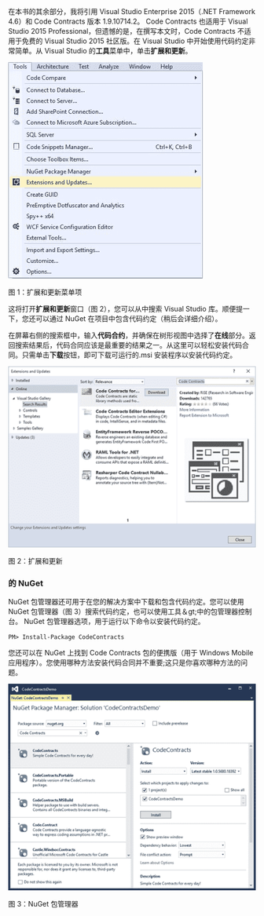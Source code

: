 在本书的其余部分，我将引用 Visual Studio Enterprise 2015（.NET Framework 4.6）和 Code Contracts 版本 1.9.10714.2。 Code Contracts 也适用于 Visual Studio 2015 Professional，但遗憾的是，在撰写本文时，Code Contracts 不适用于免费的 Visual Studio 2015 社区版。在 Visual Studio 中开始使用代码约定非常简单。从 Visual Studio 的**工具**菜单中，单击**扩展和更新**。

![](img/00003.jpeg)

图 1：扩展和更新菜单项

这将打开**扩展和更新**窗口（图 2），您可以从中搜索 Visual Studio 库。顺便提一下，您还可以通过 NuGet 在项目中包含代码约定（稍后会详细介绍）。

在屏幕右侧的搜索框中，输入**代码合约**，并确保在树形视图中选择了**在线**部分。返回搜索结果后，代码合同应该是最重要的结果之一。从这里可以轻松安装代码合同。只需单击**下载**按钮，即可下载可运行的.msi 安装程序以安装代码约定。

![](img/00004.jpeg)

图 2：扩展和更新

### 的 NuGet

NuGet 包管理器还可用于在您的解决方案中下载和包含代码约定。您可以使用 NuGet 包管理器（图 3）搜索代码约定，也可以使用工具＆gt;中的包管理器控制台。 NuGet 包管理器选项，用于运行以下命令以安装代码约定。

```
PM> Install-Package CodeContracts

```

您还可以在 NuGet 上找到 Code Contracts 包的便携版（用于 Windows Mobile 应用程序）。您使用哪种方法安装代码合同并不重要;这只是你喜欢哪种方法的问题。

![](img/00005.jpeg)

图 3：NuGet 包管理器